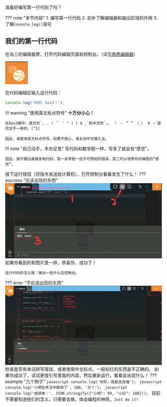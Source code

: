 
准备好编写第一行代码了吗？

??? note "本节内容"
    1. 编写第一行代码
    2. 初步了解编辑器和输出区域的作用
    3. 了解`console.log()`语句

## 我们的第一行代码
    
在岛三的编辑器里，打开代码编辑页面和控制台。（详见[熟悉编辑器](../editor.md)）

![代码编辑器图标](./images/data-and-cal/editor.png)

在代码编辑区输入这行代码：
```javascript
console.log('你好，box3！');
```
!!! warning "使用英文标点符号"
    **十万分小心！**

    在box3眼中，英文的`, . ! `` ' " ( ) $ _`和中文的`，。 ！ ·· “ ” （ ） ￥ —`是完全不一样的。[^1]

    因此，请使用英文标点符号。如果不放心，请关闭中文输入法。
!!! note "自己动手，丰衣足食"
    写代码和数学题一样，写多了就会有“感觉”。

    因此，我不建议直接复制代码。其一会导致一些不可预知的错误，其二可以培养你对编程的“感觉”。
按下运行按钮（将指令发送给计算机），打开控制台看看发生了什么！
??? success "应该出现的东西"
    ![结果](./images/data-and-cal/res1.png)
    如果你看到的和图片里一样，恭喜你，成功了！

    这行代码的含义是：输出一些什么在控制台。
??? error "不应该出现的东西"
    ![错误](./images/data-and-cal/error.png)
    检查是否有单词拼写错误，或者使用中文标点。一般标红的东西是不正确的。
如果你成功了，试试更改引号里面的内容，然后重新运行，看看会出现什么！
??? example "几个例子"
    ```javascript
    console.log('你好，我是吉吉喵');
    ```
    ```javascript
    console.log('小明在考试中取得了', 100, '分！');
    ```
    ```javascript
    console.log('成绩单：', JSON.stringify({"小明": 99, "小红": 100}));
    ```
    目前不需要知道他们的含义，只需要去做，体会编程的神奇。`Just do it!`

    


[^1]: 从左到右分别为： 逗号，点号，感叹号，反引号，单引号，双引号，左括号，右括号，美元符号，下划线； 逗号，句号，感叹号，隔号，上引号，下引号，左括号，右括号，人民币符号，破折号